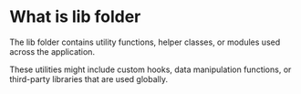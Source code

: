 # What is lib folder

The lib folder contains utility functions, helper classes, or modules used across the application.

These utilities might include custom hooks, data manipulation functions, or third-party libraries that are used globally.
